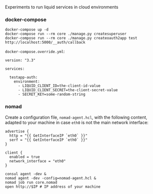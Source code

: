 Experiments to run liquid services in cloud environments

### docker-compose
```
docker-compose up -d
docker-compose run --rm core ./manage.py createsuperuser
docker-compose run --rm core ./manage.py createoauth2app test http://localhost:5000/__auth/callback
```

`docker-compose.override.yml`:
```
version: "3.3"

services:

  testapp-auth:
    environment:
      - LIQUID_CLIENT_ID=the-client-id-value
      - LIQUID_CLIENT_SECRET=the-client-secret-value
      - SECRET_KEY=some-random-string
```

### nomad
Create a configuration file, `nomad-agent.hcl`, with the following content,
adapted to your machine in case `eth0` is not the main network interface:

```hcl
advertise {
  http = "{{ GetInterfaceIP `eth0` }}"
  serf = "{{ GetInterfaceIP `eth0` }}"
}

client {
  enabled = true
  network_interface = "eth0"
}
```

```shell
consul agent -dev &
nomad agent -dev -config=nomad-agent.hcl &
nomad job run core.nomad
open http://$IP # IP address of your machine
```
